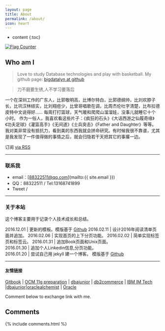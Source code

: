 ```yaml
---
layout: page
title: About
permalink: /about/
icon: heart
---
```


* content
{:toc}


<a href="https://info.flagcounter.com/o8Sp"><img src="https://s01.flagcounter.com/count2/o8Sp/bg_C9EAFF/txt_000000/border_AFC1CC/columns_2/maxflags_10/viewers_0/labels_0/pageviews_0/flags_0/percent_0/" alt="Flag Counter" border="0"></a>


## Who am I

> Love to study Database technologies and play with basketball.
> My github page: [bigdatalyn at github](https://github.com/bigdatalyn)


> 刀不磨要生锈,人不学习要落后

一个在深圳工作的广东人，比郭敬明高，比博尔特白，比郭德纲帅，比刘欢脖子长，比巩汉林结实，比刘翔痘少，比曾哥唱歌在调，比周杰伦吐字清楚，比布拉德皮特中文说得好……
每周打打篮球，天气暖和爬爬山溜溜娃，没事儿就睡它十个小时。
作为一俗人，我喜欢看这些片子：《疯狂的石头》《大话西游之仙履奇缘》《功夫足球》《灌篮高手》《无间道》《士兵突击》《Father and Daughter》等等。
我对美非常没有抵抗力，看到美的东西我就会拼命研究。有时候我很不靠谱，尤其是我发现了一件值得做的事情之后，就会归隐若干天把其它的事撂一边。

<p class="rss-subscribe">订阅 <a href="{{ "/feed.xml" | prepend: site.baseurl }}">via RSS</a></p>



---

### 联系我

* email：[88322511@qq.com](mailto:{{ site.email }})
* QQ：88322511 / Tel:13168741899
* Tweet / <a href="https://twitter.com/{{site.twitter_username}}" title="Twitter"><i class="fa fa-twitter" aria-hidden="true"></i></a> 


<script src="//platform.linkedin.com/in.js" type="text/javascript"></script>
<script type="IN/MemberProfile" data-id="    https://cn.linkedin.com/in/lin-hong-79a392100" data-format="inline" data-related="false"></script>

---

### 关于本站   

这个博客主要用于记录个人技术成长和总结。

2016.12.01			|  更新的模板。模版基于  [Github](http://gaohaoyang.github.io/)
2016.02.11          |  设计2016年阅读清单页面并追加。
2016.02.06          |  实现首页的上下分页功能。
2016.02.02          |  简单实现标签页和标签云。 
2016.01.31          |  追加Book页面和Unix页面。  
2016.01.30          |  追加个人Linkedin信息,分页功能。   
2016.01.20          |  尝试自己用 jekyll 建一个博客。 模版基于  [Github](http://gaohaoyang.github.io/)

---

#### 友情链接

[Gitbook](http://git-scm.com/book/zh/v2) \| [OCM 11g preparation](http://www.dbarj.com.br/en/ocm-11g-preparation/) \| [dbajunior](http://www.dbajunior.com/ocm/) \| [db2commerce](http://db2commerce.com) \| [IBM IM Tech](http://www.ibm.com/developerworks/data/library/) \|[dbajunior](http://www.dbajunior.com/ocm/)\|[oraclealchemist](http://www.oraclealchemist.com/news/install-oracle-12c-12-1/) \| [Oracle](https://oracle-base.com/blog/) 

Comment below to exchange link with me.  

## Comments

{% include comments.html %}

